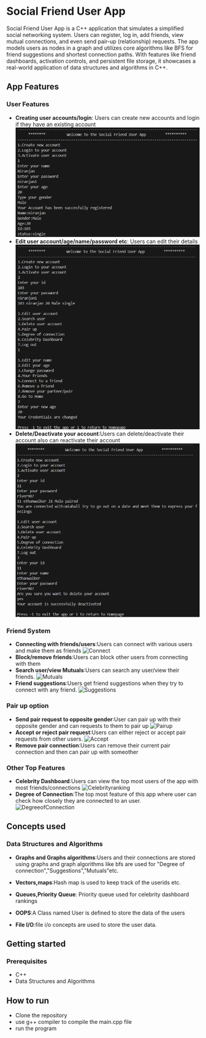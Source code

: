 # Social Friend User App 

Social Friend User App is a  C++ application that simulates a simplified social networking system. Users can register, log in, add friends, view mutual connections, and even send pair-up (relationship) requests. The app models users as nodes in a graph and utilizes core algorithms like BFS for friend suggestions and shortest connection paths. With features like friend dashboards, activation controls, and persistent file storage, it showcases a real-world application of data structures and algorithms in C++.

## App Features

### User Features
- **Creating user accounts/login**: Users can create new accounts and login if they have an existing account 
  ![Login](1.png)
- **Edit user account/age/name/password etc**: Users can edit their details 
   ![Edit](2.png)
- **Delete/Deactivate your account**:Users can delete/deactivate their account also can reactivate their account
   ![Deleteaccount](3.png)
### Friend System

- **Connecting with friends/users**:Users can connect with various users and make them as friends
    ![Connect](Screenshots/Connect.png)
- **Block/remove friends**:Users can block other users from connecting with them
- **Search user/view Mutuals**:Users can search any user/view their friends.
   ![Mutuals](Screenshots/Mutuals.png)
- **Friend suggestions**:Users get friend suggestions when they try to connect with any friend.
   ![Suggestions](Screenshots/Suggestions.png)
### Pair up option

- **Send pair request to opposite gender**:User can pair up with their opposite gender and can requests to them to pair up
    ![Pairup](Screenshots/Pairup.png)
- **Accept or reject pair request**:Users can either reject or accept pair requests from other users.
    ![Accept](Screenshots/Acceptpairup.png)
- **Remove pair connection**:Users can remove their current pair connection and then can pair up with someother

### Other Top Features

- **Celebrity Dashboard**:Users can view the top most users of the app with most friends/connections
   ![Celebrityranking](Screenshots/Celebrityranking.png)
- **Degree of Connection**:The top most feature of this app where user can check how closely they are connected to an user.
   ![DegreeofConnection](Screenshots/Degreeofconnection.png)

## Concepts used

### Data Structures and Algorithms

- **Graphs and Graphs algorithms**:Users and their connections are stored using graphs and graph algorithms like bfs are used for "Degree of connection","Suggestions","Mutuals"etc.

- **Vectors,maps**:Hash map is used to keep track of the userids etc.

- **Queues,Priority Queue**: Priority queue used for celebrity dashboard rankings

- **OOPS**:A Class named User is defined to store the data of the users 

- **File I/O**:file i/o concepts are used to store the user data.

## Getting started

### Prerequisites
- C++
- Data Structures and Algorithms

## How to run

- Clone the repository
- use g++ compiler to compile the main.cpp file
- run the program





